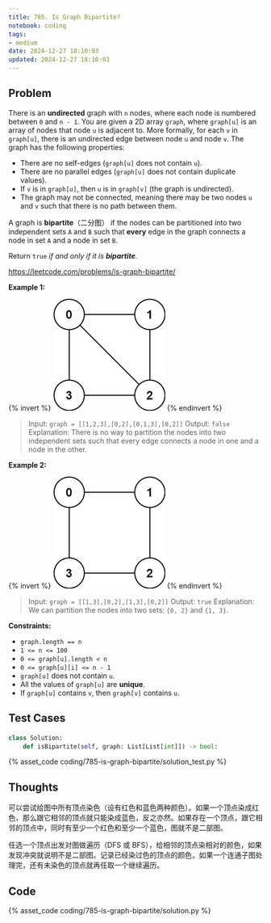 ```yaml
---
title: 785. Is Graph Bipartite?
notebook: coding
tags:
- medium
date: 2024-12-27 18:10:03
updated: 2024-12-27 18:10:03
---
```

## Problem

There is an **undirected** graph with `n` nodes, where each node is numbered between `0` and `n - 1`. You are given a 2D array `graph`, where `graph[u]` is an array of nodes that node `u` is adjacent to. More formally, for each `v` in `graph[u]`, there is an undirected edge between node `u` and node `v`. The graph has the following properties:

- There are no self-edges (`graph[u]` does not contain `u`).
- There are no parallel edges (`graph[u]` does not contain duplicate values).
- If `v` is in `graph[u]`, then `u` is in `graph[v]` (the graph is undirected).
- The graph may not be connected, meaning there may be two nodes `u` and `v` such that there is no path between them.

A graph is **bipartite**（二分图） if the nodes can be partitioned into two independent sets `A` and `B` such that **every** edge in the graph connects a node in set `A` and a node in set `B`.

Return `true` _if and only if it is **bipartite**_.

<https://leetcode.com/problems/is-graph-bipartite/>

**Example 1:**

{% invert %}
![case1](785-is-graph-bipartite/case1.png)
{% endinvert %}

> Input: `graph = [[1,2,3],[0,2],[0,1,3],[0,2]]`
> Output: `false`
> Explanation: There is no way to partition the nodes into two independent sets such that every edge connects a node in one and a node in the other.

**Example 2:**

{% invert %}
![case2](785-is-graph-bipartite/case2.png)
{% endinvert %}

> Input: `graph = [[1,3],[0,2],[1,3],[0,2]]`
> Output: `true`
> Explanation: We can partition the nodes into two sets: `{0, 2}` and `{1, 3}`.

**Constraints:**

- `graph.length == n`
- `1 <= n <= 100`
- `0 <= graph[u].length < n`
- `0 <= graph[u][i] <= n - 1`
- `graph[u]` does not contain `u`.
- All the values of `graph[u]` are **unique**.
- If `graph[u]` contains `v`, then `graph[v]` contains `u`.

## Test Cases

``` python
class Solution:
    def isBipartite(self, graph: List[List[int]]) -> bool:
```

{% asset_code coding/785-is-graph-bipartite/solution_test.py %}

## Thoughts

可以尝试给图中所有顶点染色（设有红色和蓝色两种颜色）。如果一个顶点染成红色，那么跟它相邻的顶点就只能染成蓝色，反之亦然。如果存在一个顶点，跟它相邻的顶点中，同时有至少一个红色和至少一个蓝色，图就不是二部图。

任选一个顶点出发对图做遍历（DFS 或 BFS），给相邻的顶点染相对的颜色，如果发现冲突就说明不是二部图。记录已经染过色的顶点的颜色，如果一个连通子图处理完，还有未染色的顶点就再任取一个继续遍历。

## Code

{% asset_code coding/785-is-graph-bipartite/solution.py %}
